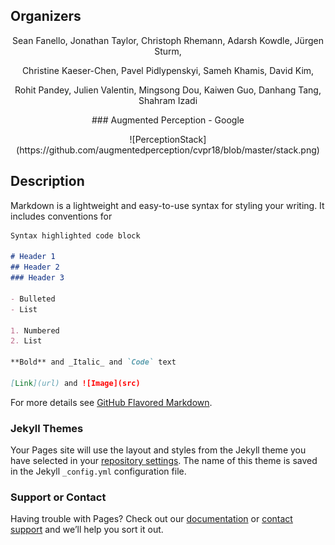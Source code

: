 ## Organizers
<p style="text-align: center;"> Sean Fanello, Jonathan Taylor, Christoph Rhemann, Adarsh Kowdle, Jürgen Sturm, </p>
<p style="text-align: center;"> Christine Kaeser-Chen, Pavel Pidlypenskyi, Sameh Khamis,  David Kim, </p>
<p style="text-align: center;"> Rohit Pandey, Julien Valentin,  Mingsong Dou, Kaiwen Guo, Danhang Tang, Shahram Izadi  </p>
<p style="text-align: center;"> ### Augmented Perception - Google </p>

<p style="text-align: center;"> ![PerceptionStack](https://github.com/augmentedperception/cvpr18/blob/master/stack.png)  </p>

## Description

Markdown is a lightweight and easy-to-use syntax for styling your writing. It includes conventions for

```markdown
Syntax highlighted code block

# Header 1
## Header 2
### Header 3

- Bulleted
- List

1. Numbered
2. List

**Bold** and _Italic_ and `Code` text

[Link](url) and ![Image](src)
```

For more details see [GitHub Flavored Markdown](https://guides.github.com/features/mastering-markdown/).

### Jekyll Themes

Your Pages site will use the layout and styles from the Jekyll theme you have selected in your [repository settings](https://github.com/augmentedperception/cvpr18/settings). The name of this theme is saved in the Jekyll `_config.yml` configuration file.

### Support or Contact

Having trouble with Pages? Check out our [documentation](https://help.github.com/categories/github-pages-basics/) or [contact support](https://github.com/contact) and we’ll help you sort it out.
